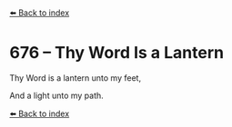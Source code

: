 [⬅️ Back to index](../README.md)

# 676 – Thy Word Is a Lantern



Thy Word is a lantern unto my feet,

And a light unto my path.

[⬅️ Back to index](../README.md)
